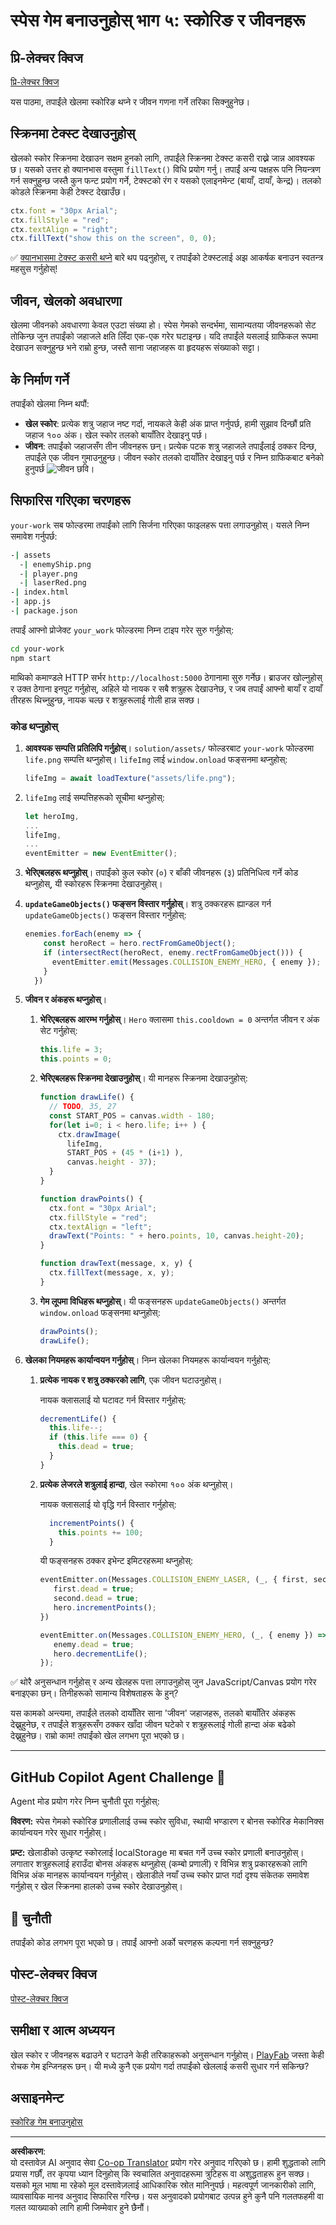 <!--
CO_OP_TRANSLATOR_METADATA:
{
  "original_hash": "1699f24c0210b74fcb592f4414bfa706",
  "translation_date": "2025-10-20T21:45:20+00:00",
  "source_file": "6-space-game/5-keeping-score/README.md",
  "language_code": "ne"
}
-->
# स्पेस गेम बनाउनुहोस् भाग ५: स्कोरिङ र जीवनहरू

## प्रि-लेक्चर क्विज

[प्रि-लेक्चर क्विज](https://ff-quizzes.netlify.app/web/quiz/37)

यस पाठमा, तपाईंले खेलमा स्कोरिङ थप्ने र जीवन गणना गर्ने तरिका सिक्नुहुनेछ।

## स्क्रिनमा टेक्स्ट देखाउनुहोस्

खेलको स्कोर स्क्रिनमा देखाउन सक्षम हुनको लागि, तपाईंले स्क्रिनमा टेक्स्ट कसरी राख्ने जान्न आवश्यक छ। यसको उत्तर हो क्यानभास वस्तुमा `fillText()` विधि प्रयोग गर्नु। तपाईं अन्य पक्षहरू पनि नियन्त्रण गर्न सक्नुहुन्छ जस्तै कुन फन्ट प्रयोग गर्ने, टेक्स्टको रंग र यसको एलाइनमेन्ट (बायाँ, दायाँ, केन्द्र)। तलको कोडले स्क्रिनमा केही टेक्स्ट देखाउँछ।

```javascript
ctx.font = "30px Arial";
ctx.fillStyle = "red";
ctx.textAlign = "right";
ctx.fillText("show this on the screen", 0, 0);
```

✅ [क्यानभासमा टेक्स्ट कसरी थप्ने](https://developer.mozilla.org/docs/Web/API/Canvas_API/Tutorial/Drawing_text) बारे थप पढ्नुहोस्, र तपाईंको टेक्स्टलाई अझ आकर्षक बनाउन स्वतन्त्र महसुस गर्नुहोस्!

## जीवन, खेलको अवधारणा

खेलमा जीवनको अवधारणा केवल एउटा संख्या हो। स्पेस गेमको सन्दर्भमा, सामान्यतया जीवनहरूको सेट तोकिन्छ जुन तपाईंको जहाजले क्षति लिँदा एक-एक गरेर घटाइन्छ। यदि तपाईंले यसलाई ग्राफिकल रूपमा देखाउन सक्नुहुन्छ भने राम्रो हुन्छ, जस्तै साना जहाजहरू वा हृदयहरू संख्याको सट्टा।

## के निर्माण गर्ने

तपाईंको खेलमा निम्न थपौं:

- **खेल स्कोर**: प्रत्येक शत्रु जहाज नष्ट गर्दा, नायकले केही अंक प्राप्त गर्नुपर्छ, हामी सुझाव दिन्छौं प्रति जहाज १०० अंक। खेल स्कोर तलको बायाँतिर देखाइनु पर्छ।
- **जीवन**: तपाईंको जहाजसँग तीन जीवनहरू छन्। प्रत्येक पटक शत्रु जहाजले तपाईंलाई ठक्कर दिन्छ, तपाईंले एक जीवन गुमाउनुहुन्छ। जीवन स्कोर तलको दायाँतिर देखाइनु पर्छ र निम्न ग्राफिकबाट बनेको हुनुपर्छ ![जीवन छवि](../../../../translated_images/life.6fb9f50d53ee0413cd91aa411f7c296e10a1a6de5c4a4197c718b49bf7d63ebf.ne.png)।

## सिफारिस गरिएका चरणहरू

`your-work` सब फोल्डरमा तपाईंको लागि सिर्जना गरिएका फाइलहरू पत्ता लगाउनुहोस्। यसले निम्न समावेश गर्नुपर्छ:

```bash
-| assets
  -| enemyShip.png
  -| player.png
  -| laserRed.png
-| index.html
-| app.js
-| package.json
```

तपाईं आफ्नो प्रोजेक्ट `your_work` फोल्डरमा निम्न टाइप गरेर सुरु गर्नुहोस्:

```bash
cd your-work
npm start
```

माथिको कमाण्डले HTTP सर्भर `http://localhost:5000` ठेगानामा सुरु गर्नेछ। ब्राउजर खोल्नुहोस् र उक्त ठेगाना इनपुट गर्नुहोस्, अहिले यो नायक र सबै शत्रुहरू देखाउनेछ, र जब तपाईं आफ्नो बायाँ र दायाँ तीरहरू थिच्नुहुन्छ, नायक चल्छ र शत्रुहरूलाई गोली हान्न सक्छ।

### कोड थप्नुहोस्

1. **आवश्यक सम्पत्ति प्रतिलिपि गर्नुहोस्**। `solution/assets/` फोल्डरबाट `your-work` फोल्डरमा `life.png` सम्पत्ति थप्नुहोस्। `lifeImg` लाई `window.onload` फङ्सनमा थप्नुहोस्:

    ```javascript
    lifeImg = await loadTexture("assets/life.png");
    ```

1. `lifeImg` लाई सम्पत्तिहरूको सूचीमा थप्नुहोस्:

    ```javascript
    let heroImg,
    ...
    lifeImg,
    ...
    eventEmitter = new EventEmitter();
    ```
  
2. **भेरिएबलहरू थप्नुहोस्**। तपाईंको कुल स्कोर (०) र बाँकी जीवनहरू (३) प्रतिनिधित्व गर्ने कोड थप्नुहोस्, यी स्कोरहरू स्क्रिनमा देखाउनुहोस्।

3. **`updateGameObjects()` फङ्सन विस्तार गर्नुहोस्**। शत्रु ठक्करहरू ह्यान्डल गर्न `updateGameObjects()` फङ्सन विस्तार गर्नुहोस्:

    ```javascript
    enemies.forEach(enemy => {
        const heroRect = hero.rectFromGameObject();
        if (intersectRect(heroRect, enemy.rectFromGameObject())) {
          eventEmitter.emit(Messages.COLLISION_ENEMY_HERO, { enemy });
        }
      })
    ```

4. **जीवन र अंकहरू थप्नुहोस्**। 
   1. **भेरिएबलहरू आरम्भ गर्नुहोस्**। `Hero` क्लासमा `this.cooldown = 0` अन्तर्गत जीवन र अंक सेट गर्नुहोस्:

        ```javascript
        this.life = 3;
        this.points = 0;
        ```

   1. **भेरिएबलहरू स्क्रिनमा देखाउनुहोस्**। यी मानहरू स्क्रिनमा देखाउनुहोस्:

        ```javascript
        function drawLife() {
          // TODO, 35, 27
          const START_POS = canvas.width - 180;
          for(let i=0; i < hero.life; i++ ) {
            ctx.drawImage(
              lifeImg, 
              START_POS + (45 * (i+1) ), 
              canvas.height - 37);
          }
        }
        
        function drawPoints() {
          ctx.font = "30px Arial";
          ctx.fillStyle = "red";
          ctx.textAlign = "left";
          drawText("Points: " + hero.points, 10, canvas.height-20);
        }
        
        function drawText(message, x, y) {
          ctx.fillText(message, x, y);
        }

        ```

   1. **गेम लूपमा विधिहरू थप्नुहोस्**। यी फङ्सनहरू `updateGameObjects()` अन्तर्गत `window.onload` फङ्सनमा थप्नुहोस्:

        ```javascript
        drawPoints();
        drawLife();
        ```

1. **खेलका नियमहरू कार्यान्वयन गर्नुहोस्**। निम्न खेलका नियमहरू कार्यान्वयन गर्नुहोस्:

   1. **प्रत्येक नायक र शत्रु ठक्करको लागि**, एक जीवन घटाउनुहोस्।
   
      नायक क्लासलाई यो घटावट गर्न विस्तार गर्नुहोस्:

        ```javascript
        decrementLife() {
          this.life--;
          if (this.life === 0) {
            this.dead = true;
          }
        }
        ```

   2. **प्रत्येक लेजरले शत्रुलाई हान्दा**, खेल स्कोरमा १०० अंक थप्नुहोस्।

      नायक क्लासलाई यो वृद्धि गर्न विस्तार गर्नुहोस्:
    
        ```javascript
          incrementPoints() {
            this.points += 100;
          }
        ```

        यी फङ्सनहरू ठक्कर इभेन्ट इमिटरहरूमा थप्नुहोस्:

        ```javascript
        eventEmitter.on(Messages.COLLISION_ENEMY_LASER, (_, { first, second }) => {
           first.dead = true;
           second.dead = true;
           hero.incrementPoints();
        })

        eventEmitter.on(Messages.COLLISION_ENEMY_HERO, (_, { enemy }) => {
           enemy.dead = true;
           hero.decrementLife();
        });
        ```

✅ थोरै अनुसन्धान गर्नुहोस् र अन्य खेलहरू पत्ता लगाउनुहोस् जुन JavaScript/Canvas प्रयोग गरेर बनाइएका छन्। तिनीहरूको सामान्य विशेषताहरू के हुन्?

यस कामको अन्त्यमा, तपाईंले तलको दायाँतिर साना 'जीवन' जहाजहरू, तलको बायाँतिर अंकहरू देख्नुहुनेछ, र तपाईंले शत्रुहरूसँग ठक्कर खाँदा जीवन घटेको र शत्रुहरूलाई गोली हान्दा अंक बढेको देख्नुहुनेछ। राम्रो काम! तपाईंको खेल लगभग पूरा भएको छ।

---

## GitHub Copilot Agent Challenge 🚀

Agent मोड प्रयोग गरेर निम्न चुनौती पूरा गर्नुहोस्:

**विवरण:** स्पेस गेमको स्कोरिङ प्रणालीलाई उच्च स्कोर सुविधा, स्थायी भण्डारण र बोनस स्कोरिङ मेकानिक्स कार्यान्वयन गरेर सुधार गर्नुहोस्।

**प्रम्ट:** खेलाडीको उत्कृष्ट स्कोरलाई localStorage मा बचत गर्ने उच्च स्कोर प्रणाली बनाउनुहोस्। लगातार शत्रुहरूलाई हराउँदा बोनस अंकहरू थप्नुहोस् (कम्बो प्रणाली) र विभिन्न शत्रु प्रकारहरूको लागि विभिन्न अंक मानहरू कार्यान्वयन गर्नुहोस्। खेलाडीले नयाँ उच्च स्कोर प्राप्त गर्दा दृश्य संकेतक समावेश गर्नुहोस् र खेल स्क्रिनमा हालको उच्च स्कोर देखाउनुहोस्।

## 🚀 चुनौती

तपाईंको कोड लगभग पूरा भएको छ। तपाईं आफ्नो अर्को चरणहरू कल्पना गर्न सक्नुहुन्छ?

## पोस्ट-लेक्चर क्विज

[पोस्ट-लेक्चर क्विज](https://ff-quizzes.netlify.app/web/quiz/38)

## समीक्षा र आत्म अध्ययन

खेल स्कोर र जीवनहरू बढाउने र घटाउने केही तरिकाहरूको अनुसन्धान गर्नुहोस्। [PlayFab](https://playfab.com) जस्ता केही रोचक गेम इन्जिनहरू छन्। यी मध्ये कुनै एक प्रयोग गर्दा तपाईंको खेललाई कसरी सुधार गर्न सकिन्छ?

## असाइनमेन्ट

[स्कोरिङ गेम बनाउनुहोस्](assignment.md)

---

**अस्वीकरण**:  
यो दस्तावेज़ AI अनुवाद सेवा [Co-op Translator](https://github.com/Azure/co-op-translator) प्रयोग गरेर अनुवाद गरिएको छ। हामी शुद्धताको लागि प्रयास गर्छौं, तर कृपया ध्यान दिनुहोस् कि स्वचालित अनुवादहरूमा त्रुटिहरू वा अशुद्धताहरू हुन सक्छ। यसको मूल भाषा मा रहेको मूल दस्तावेज़लाई आधिकारिक स्रोत मानिनुपर्छ। महत्वपूर्ण जानकारीको लागि, व्यावसायिक मानव अनुवाद सिफारिस गरिन्छ। यस अनुवादको प्रयोगबाट उत्पन्न हुने कुनै पनि गलतफहमी वा गलत व्याख्याको लागि हामी जिम्मेवार हुने छैनौं।